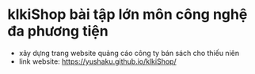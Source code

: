# klkiShop bài tập lớn môn công nghệ đa phương tiện 
- xây dựng trang website quảng cáo công ty bán sách cho thiếu niên
- link website: https://yushaku.github.io/klkiShop/
